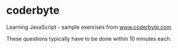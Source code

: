 coderbyte
=========

Learning JavaScript - sample exercises from www.coderbyte.com

These questions typically have to be done within 10 minutes each.

